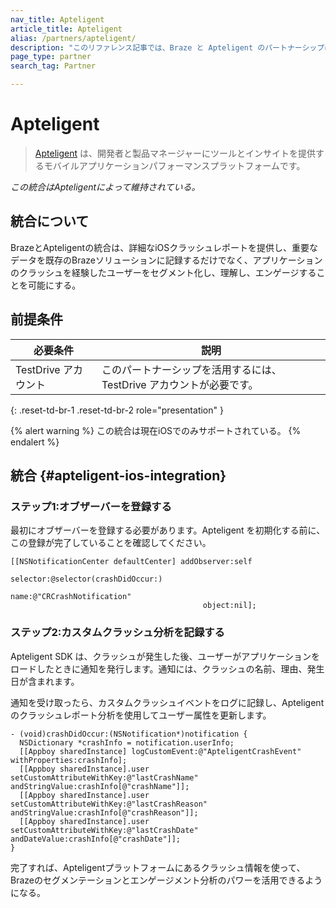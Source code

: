 ```yaml
---
nav_title: Apteligent
article_title: Apteligent
alias: /partners/apteligent/
description: "このリファレンス記事では、Braze と Apteligent のパートナーシップについて説明します。Apteligent は、詳細なクラッシュレポートを作成するモバイルアプリケーションであり、重要なデータを既存の Braze ソリューションに記録できるようにします。"
page_type: partner
search_tag: Partner

---
```


# Apteligent

> [Apteligent](https://www.vmware.com/products/workspace-one/intelligence-consumer-apps.html) は、開発者と製品マネージャーにツールとインサイトを提供するモバイルアプリケーションパフォーマンスプラットフォームです。 

_この統合はApteligentによって維持されている。_

## 統合について

BrazeとApteligentの統合は、詳細なiOSクラッシュレポートを提供し、重要なデータを既存のBrazeソリューションに記録するだけでなく、アプリケーションのクラッシュを経験したユーザーをセグメント化し、理解し、エンゲージすることを可能にする。

## 前提条件 

| 必要条件 | 説明 |
|---|---|
| TestDrive アカウント | このパートナーシップを活用するには、TestDrive アカウントが必要です。 |
{: .reset-td-br-1 .reset-td-br-2 role="presentation" }

{% alert warning %}
この統合は現在iOSでのみサポートされている。
{% endalert %}

## 統合 {#apteligent-ios-integration}

### ステップ1:オブザーバーを登録する

最初にオブザーバーを登録する必要があります。Apteligent を初期化する前に、この登録が完了していることを確認してください。

```objc
[[NSNotificationCenter defaultCenter] addObserver:self
                                         selector:@selector(crashDidOccur:)
                                             name:@"CRCrashNotification"
                                           object:nil];
```

### ステップ2:カスタムクラッシュ分析を記録する

Apteligent SDK は、クラッシュが発生した後、ユーザーがアプリケーションをロードしたときに通知を発行します。通知には、クラッシュの名前、理由、発生日が含まれます。

通知を受け取ったら、カスタムクラッシュイベントをログに記録し、Apteligent のクラッシュレポート分析を使用してユーザー属性を更新します。

```objc
- (void)crashDidOccur:(NSNotification*)notification {
  NSDictionary *crashInfo = notification.userInfo;
  [[Appboy sharedInstance] logCustomEvent:@"ApteligentCrashEvent" withProperties:crashInfo];
  [[Appboy sharedInstance].user setCustomAttributeWithKey:@"lastCrashName" andStringValue:crashInfo[@"crashName"]];
  [[Appboy sharedInstance].user setCustomAttributeWithKey:@"lastCrashReason" andStringValue:crashInfo[@"crashReason"]];
  [[Appboy sharedInstance].user setCustomAttributeWithKey:@"lastCrashDate" andDateValue:crashInfo[@"crashDate"]];
}
```

完了すれば、Apteligentプラットフォームにあるクラッシュ情報を使って、Brazeのセグメンテーションとエンゲージメント分析のパワーを活用できるようになる。

